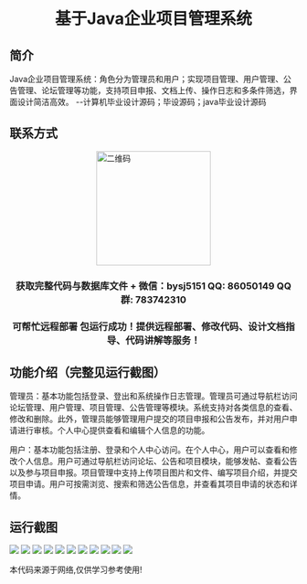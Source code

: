 <p><h1 align="center">基于Java企业项目管理系统</h1></p>

## 简介
Java企业项目管理系统：角色分为管理员和用户；实现项目管理、用户管理、公告管理、论坛管理等功能，支持项目申报、文档上传、操作日志和多条件筛选，界面设计简洁高效。    --计算机毕业设计源码；毕设源码；java毕业设计源码


## 联系方式
<img src="https://bs-1329754181.cos.ap-shanghai.myqcloud.com/wx.jpg" alt="二维码" style="display: block; margin: 0 auto;" width="200px">
<p><h3 align="center">获取完整代码与数据库文件 + 微信：bysj5151 QQ: 86050149 QQ群: 783742310</h3></p>
<p><h3 align="center">可帮忙远程部署 包运行成功！提供远程部署、修改代码、设计文档指导、代码讲解等服务！</h3></p>

## 功能介绍（完整见运行截图）
管理员：基本功能包括登录、登出和系统操作日志管理。管理员可通过导航栏访问论坛管理、用户管理、项目管理、公告管理等模块。系统支持对各类信息的查看、修改和删除。此外，管理员能够管理用户提交的项目申报和公告发布，并对用户申请进行审核。个人中心提供查看和编辑个人信息的功能。

用户：基本功能包括注册、登录和个人中心访问。在个人中心，用户可以查看和修改个人信息。用户可通过导航栏访问论坛、公告和项目模块，能够发帖、查看公告以及参与项目申报。项目管理中支持上传项目图片和文件、编写项目介绍，并提交项目申请。用户可按需浏览、搜索和筛选公告信息，并查看其项目申请的状态和详情。


## 运行截图
![](https://bs-1329754181.cos.ap-shanghai.myqcloud.com/spring/JavaEnterpriseProjectManagementSystem/img/001.jpg)
![](https://bs-1329754181.cos.ap-shanghai.myqcloud.com/spring/JavaEnterpriseProjectManagementSystem/img/002.jpg)
![](https://bs-1329754181.cos.ap-shanghai.myqcloud.com/spring/JavaEnterpriseProjectManagementSystem/img/003.jpg)
![](https://bs-1329754181.cos.ap-shanghai.myqcloud.com/spring/JavaEnterpriseProjectManagementSystem/img/004.jpg)
![](https://bs-1329754181.cos.ap-shanghai.myqcloud.com/spring/JavaEnterpriseProjectManagementSystem/img/005.jpg)
![](https://bs-1329754181.cos.ap-shanghai.myqcloud.com/spring/JavaEnterpriseProjectManagementSystem/img/006.jpg)
![](https://bs-1329754181.cos.ap-shanghai.myqcloud.com/spring/JavaEnterpriseProjectManagementSystem/img/007.jpg)
![](https://bs-1329754181.cos.ap-shanghai.myqcloud.com/spring/JavaEnterpriseProjectManagementSystem/img/008.jpg)
![](https://bs-1329754181.cos.ap-shanghai.myqcloud.com/spring/JavaEnterpriseProjectManagementSystem/img/009.jpg)
![](https://bs-1329754181.cos.ap-shanghai.myqcloud.com/spring/JavaEnterpriseProjectManagementSystem/img/010.jpg)
![](https://bs-1329754181.cos.ap-shanghai.myqcloud.com/spring/JavaEnterpriseProjectManagementSystem/img/011.jpg)

<p>本代码来源于网络,仅供学习参考使用!</p>
